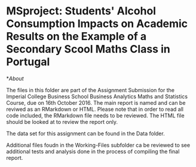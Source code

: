 # MSproject: Students' Alcohol Consumption Impacts on Academic Results on the Example of a Secondary Scool Maths Class in Portugal

**About* 

The files in this folder are part of the Assignment Submission for the Imperial College Business School Business Analytics Maths and Statistics Course, due on 16th October 2016. The main report is named and can be reviwed as an RMarkdown or HTML. Please note that in order to read all code included, the RMarkdown file needs to be reviewed. The HTML file should be looked at to review the report only.

The data set for this assignment can be found in the Data folder. 

Additional files foudn in the Working-Files subfolder ca be reviewed to see additional tests and analysis done in the process of compiling the final report. 
